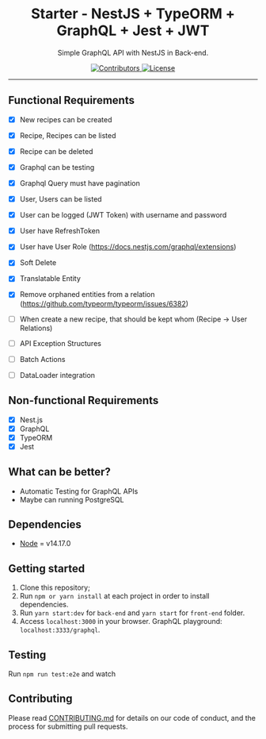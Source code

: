 <h1 align="center">
Starter - NestJS + TypeORM + GraphQL + Jest + JWT
</h1>

<p align="center">Simple GraphQL API with NestJS in Back-end. </p>

<p align="center">
  <a href="https://github.com/90pixel/nest-typeorm-graphql-jest/contributors">
    <img src="https://img.shields.io/github/contributors/90pixel/nest-typeorm-graphql-jest?color=%237159c1&logoColor=%237159c1&style=flat" alt="Contributors">
  </a>
  <a href="https://opensource.org/licenses/MIT">
    <img src="https://img.shields.io/github/license/tamert/nest-typeorm-graphql-jest?color=%237159c1&logo=mit" alt="License">
  </a>
</p>

<hr>


## Functional Requirements

- [x] New recipes can be created
- [x] Recipe, Recipes can be listed
- [x] Recipe can be deleted 
- [x] Graphql can be testing
- [x] Graphql Query must have pagination
- [x] User, Users can be listed
- [x] User can be logged (JWT Token) with username and password
- [X] User have RefreshToken  
- [X] User have User Role (https://docs.nestjs.com/graphql/extensions)
- [X] Soft Delete
- [X] Translatable Entity
- [X] Remove orphaned entities from a relation (https://github.com/typeorm/typeorm/issues/6382)
- [ ] When create a new recipe, that should be kept whom (Recipe -> User Relations)
- [ ] API Exception Structures
- [ ] Batch Actions
- [ ] DataLoader integration


## Non-functional Requirements

- [x] Nest.js
- [x] GraphQL
- [x] TypeORM
- [x] Jest

## What can be better?

- Automatic Testing for GraphQL APIs
- Maybe can running PostgreSQL

## Dependencies

- [Node](https://nodejs.org/en/) = v14.17.0

## Getting started

1. Clone this repository;<br />
2. Run `npm or yarn install` at each project in order to install dependencies.<br />
3. Run `yarn start:dev` for `back-end` and `yarn start` for `front-end` folder.<br />
4. Access `localhost:3000` in your browser. GraphQL playground: `localhost:3333/graphql`.<br />

## Testing

Run `npm run test:e2e` and watch 

## Contributing

Please read [CONTRIBUTING.md](CONTRIBUTING.md) for details on our code of conduct, and the process for submitting pull requests.
